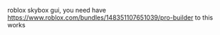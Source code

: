 roblox skybox gui, you need have https://www.roblox.com/bundles/148351107651039/pro-builder to this works
